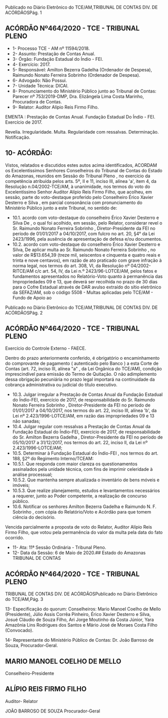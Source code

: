Publicado  no  Diário  Eletrônico do TCE/AM,TRIBUNAL DE CONTAS DIV. DE ACÓRDÃOSPág. 1

## ACÓRDÃO Nº464/2020 - TCE - TRIBUNAL PLENO

- 1- Processo TCE - AM nº 11594/2018.
- 2- Assunto: Prestação de Contas Anual.
- 3- Órgão: Fundação Estadual do Índio - FEI.
- 4- Exercício: 2017.
- 5- Responsável: Amilton Bezerra Gadelha (Ordenador de Despesa), Raimundo Nonato Ferreira Sobrinho (Ordenador de Despesa).
- 6- Advogado: Não Possui.
- 7- Unidade Técnica: DICAI.
- 8- Pronunciamento  do  Ministério  Público  junto  ao  Tribunal  de  Contas: Parecer  nº 753/2019-DMP, Dra. Elizângela Lima Costa Marinho, Procuradora de Contas.
- 9- Relator: Auditor Alípio Reis Firmo Filho.

EMENTA : Prestação  de  Contas  Anual.  Fundação Estadual Do Índio - FEI. Exercício de 2017.

Revelia.  Irregularidade. Multa. Regularidade  com ressalvas. Determinação. Notificação.

## 10-  ACÓRDÃO:

Vistos, relatados e discutidos estes autos acima identificados, ACORDAM os Excelentíssimos Senhores Conselheiros do Tribunal de Contas do Estado do Amazonas, reunidos em Sessão do Tribunal Pleno , no exercício da competência atribuída pelos arts. 5º, II e 11, inciso III, alínea 'a', item 4, da Resolução n.04/2002-TCE/AM, à unanimidade, nos  termos  do  voto  do  Excelentíssimo  Senhor  Auditor Alípio  Reis  Firmo  Filho,  que acolheu,  em  sessão,  parte  do  voto-destaque  proferido  pelo  Conselheiro  Érico  Xavier Desterro  e  Silva ,  em  parcial  consonância com  pronunciamento  do  Ministério  Público junto a este Tribunal, no sentido de:

- 10.1. acordo com voto-destaque do conselheiro Érico Xavier Desterro e Silva De , o  qual  foi  acolhido,  em  sessão,  pelo  Relator, considerar  revel o Sr. Raimundo  Nonato  Ferreira  Sobrinho , Diretor-Presidente da FEI no período  de  01/01/2017  a  04/10/2017,  com  fulcro  no  art.  20,  §4°  da  Lei 2423/1996, pela ausência de apresentação de defesa e/ou documentos.
- 10.2. acordo com voto-destaque do conselheiro Érico Xavier Desterro e Silva, De aplicar  multa ao Sr.  Raimundo  Nonato  Ferreira  Sobrinho , no  valor de R$13.654,39 (treze mil, seiscentos e cinquenta e quatro reais e trinta e nove  centavos),  em  razão  de  ato  praticado  com  grave  infração  à  norma legal, nos termos do art. 308, VI, da Resolução nº 04/2002-RITCE/AM c/c art.  54,  IV,  da  Lei  n.º  2423/96-LOTCE/AM,  pelos  fatos  e  fundamentos apresentados no Relatório-Voto quanto à permanência das Impropriedades 09  e  13,  que  deverá  ser  recolhida no  prazo  de  30  dias para  o  Cofre Estadual através de DAR avulso extraído do sítio eletrônico da SEFAZ/AM, sob o código 5508 - Multas aplicadas pelo TCE/AM - Fundo de Apoio ao

Publicado  no  Diário  Eletrônico do TCE/AM,TRIBUNAL DE CONTAS DIV. DE ACÓRDÃOSPág. 2

## ACÓRDÃO Nº464/2020 - TCE - TRIBUNAL PLENO

Exercício do Controle Externo - FAECE.

Dentro do prazo anteriormente conferido, é obrigatório o encaminhamento do comprovante de pagamento ( autenticado pelo Banco )  a  esta  Corte  de Contas  (art.  72,  inciso  III,  alínea  "a"  ,  da  Lei  Orgânica  do  TCE/AM), condição  imprescindível  para  emissão  do  Termo  de  Quitação.  O  não adimplemento  dessa  obrigação  pecuniária  no  prazo  legal  importará  na continuidade da cobrança administrativa ou judicial do título executivo.

- 10.3. Julgar  irregular a  Prestação  de  Contas  Anual  da  Fundação  Estadual  do Índio-FEI, exercício de  2017,  de  responsabilidade do Sr. Raimundo Nonato  Ferreira  Sobrinho , Diretor-Presidente  da  FEI  no  período  de 01/01/2017 a 04/10/2017, nos termos do art. 22, inciso III, alínea 'b', da Lei nº  2.423/1996-LOTCE/AM,  em  razão  das  impropriedades  09  e  13  não sanadas;
- 10.4. Julgar regular com ressalvas a Prestação de Contas Anual da Fundação Estadual  do  Índio-FEI,  exercício  de  2017,  de  responsabilidade  do Sr. Amilton  Bezerra  Gadelha , Diretor-Presidente da  FEI  no  período  de 05/10/2017  a  31/12/2017,  nos  termos  do  art.  22,  inciso  II,  da  Lei  nº 2.423/1996-LOTCE/AM;
- 10.5. Determinar à Fundação Estadual do Índio-FEI ,  nos  termos  do  art.  188, §2º do Regimento Interno/TCEAM:
- 10.5.1. Que responda com maior clareza os questionamentos assinalados  pela  unidade  técnica,  com  fins  de  imprimir  celeridade  à análise processual;
- 10.5.2. Que mantenha sempre atualizada o inventário de bens móveis e imóveis;
- 10.5.3. Que realize planejamento, estudos e levantamentos necessários  a  requerer,  junto  ao  Poder  competente,  a  realização  de concurso público.
- 10.6. Notificar os senhores Amilton  Bezerra  Gadelha e Raimundo  N.  F. Sobrinho , com cópia do Relatório/Voto e Acórdão para que tomem ciência do decisório.

Vencida parcialmente a proposta de voto do Relator, Auditor Alípio Reis Firmo Filho, que votou pela permanência do valor da multa pela data do fato ocorrido.

- 11-  Ata: 11ª Sessão Ordinária - Tribunal Pleno.
- 12-  Data da Sessão: 6 de Maio de 2020.## Estado do Amazonas TRIBUNAL DE CONTAS

## ACÓRDÃO Nº464/2020 - TCE - TRIBUNAL PLENO

TRIBUNAL DE CONTAS DIV. DE ACÓRDÃOSPublicado  no  Diário  Eletrônico do TCE/AM,Pág. 3

13-  Especificação do quorum: Conselheiros: Mario Manoel Coelho de Mello (Presidente), Júlio Assis Corrêa Pinheiro, Érico Xavier Desterro e Silva, Josué Cláudio de Souza Filho, Ari Jorge Moutinho da Costa Júnior, Yara Amazônia Lins Rodrigues dos Santos e Mário José de Moraes Costa Filho (Convocado).

14-  Representante  do  Ministério  Público  de  Contas: Dr. João  Barroso  de  Souza, Procurador-Geral.

## MARIO MANOEL COELHO DE MELLO

Conselheiro-Presidente

## ALÍPIO REIS FIRMO FILHO

Auditor- Relator

JOÃO BARROSO DE SOUZA Procurador-Geral